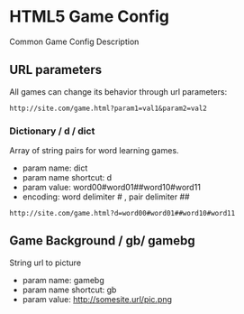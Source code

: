 # HTML5 Game Config
Common Game Config Description


## URL parameters
All games can change its behavior through url parameters:

```
http://site.com/game.html?param1=val1&param2=val2
```

### Dictionary / d / dict
Array of string pairs for word learning games. 

- param name: dict
- param name shortcut: d
- param value: word00#word01##word10#word11
- encoding: word delimiter # , pair delimiter ##

```
http://site.com/game.html?d=word00#word01##word10#word11
```

## Game Background / gb/ gamebg 

String url to picture
- param name: gamebg
- param name shortcut: gb
- param value: http://somesite.url/pic.png

